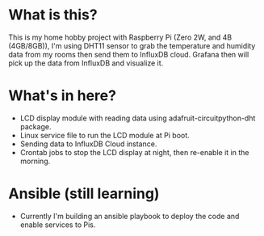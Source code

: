 # What is this?
This is my home hobby project with Raspberry Pi (Zero 2W, and 4B (4GB/8GB)), I'm using DHT11 sensor to grab the temperature and humidity data from my rooms then send them to InfluxDB cloud. Grafana then will pick up the data from InfluxDB and visualize it. 

# What's in here? 
- LCD display module with reading data using adafruit-circuitpython-dht package. 
- Linux service file to run the LCD module at Pi boot.
- Sending data to InfluxDB Cloud instance.
- Crontab jobs to stop the LCD display at night, then re-enable it in the morning.

# Ansible (still learning)
- Currently I'm building an ansible playbook to deploy the code and enable services to Pis.
